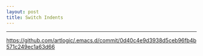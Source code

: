 ```yaml
---
layout: post
title: Switch Indents
---
```


***

<https://github.com/artlogic/.emacs.d/commit/0d40c4e9d3938d5ceb96fb4b571c249ec1a63d66>
